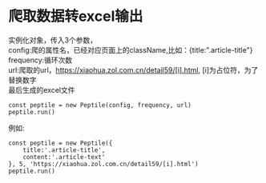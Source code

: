 # 爬取数据转excel输出
实例化对象，传入3个参数，    
config:爬的属性名，已经对应页面上的className,比如：{title:".article-title"}  
frequency:循环次数  
url:爬取的url，https://xiaohua.zol.com.cn/detail59/[i].html, [i]为占位符，为了替换数字  
最后生成的excel文件  
````
const peptile = new Peptile(config, frequency, url)
peptile.run()

````
例如:
````
const peptile = new Peptile({
    title:'.article-title',
    content:'.article-text'
}, 5, 'https://xiaohua.zol.com.cn/detail59/[i].html')
peptile.run()

````